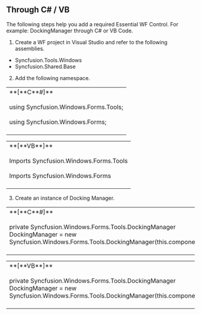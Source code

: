 ## Through C# / VB

The following steps help you add a required Essential WF Control. For example: DockingManager through C# or VB Code.

1. Create a WF project in Visual Studio and refer to the following assemblies.

 * Syncfusion.Tools.Windows
 * Syncfusion.Shared.Base

2. Add the following namespace.

<table>
<tr>
<td>
**[**C**#]**<br/><br/>using Syncfusion.Windows.Forms.Tools;<br/><br/>using Syncfusion.Windows.Forms;<br/><br/></td></tr>
</table>


<table>
<tr>
<td>
**[**VB**]**<br/><br/>Imports Syncfusion.Windows.Forms.Tools<br/><br/>Imports Syncfusion.Windows.Forms<br/><br/></td></tr>
</table>

3. Create an instance of Docking Manager.

<table>
<tr>
<td>
**[**C**#]**<br/><br/>private Syncfusion.Windows.Forms.Tools.DockingManager DockingManager = new Syncfusion.Windows.Forms.Tools.DockingManager(this.components);<br/><br/></td></tr>
</table>


<table>
<tr>
<td>
**[**VB**]**<br/><br/>private Syncfusion.Windows.Forms.Tools.DockingManager DockingManager = new Syncfusion.Windows.Forms.Tools.DockingManager(this.components)<br/><br/></td></tr>
</table>


